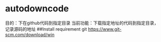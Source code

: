 # autodowncode
目的：下在github代码到指定目录
当前功能：下载指定地址的代码到指定目录，记录源码的地址
##Install requirement 
git  https://www.git-scm.com/download/win
